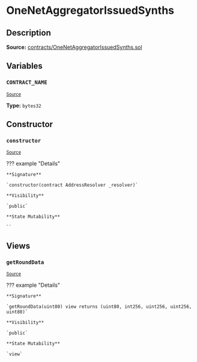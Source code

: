 # OneNetAggregatorIssuedSynths

## Description

**Source:** [contracts/OneNetAggregatorIssuedSynths.sol](https://github.com/Synthetixio/synthetix/tree/v2.93.1/contracts/OneNetAggregatorIssuedSynths.sol)

## Variables

### `CONTRACT_NAME`

<sub>[Source](https://github.com/Synthetixio/synthetix/tree/v2.93.1/contracts/OneNetAggregatorIssuedSynths.sol#L6)</sub>

**Type:** `bytes32`

## Constructor

### `constructor`

<sub>[Source](https://github.com/Synthetixio/synthetix/tree/v2.93.1/contracts/OneNetAggregatorIssuedSynths.sol#L8)</sub>

??? example "Details"

    **Signature**

    `constructor(contract AddressResolver _resolver)`

    **Visibility**

    `public`

    **State Mutability**

    ``

## Views

### `getRoundData`

<sub>[Source](https://github.com/Synthetixio/synthetix/tree/v2.93.1/contracts/OneNetAggregatorIssuedSynths.sol#L10)</sub>

??? example "Details"

    **Signature**

    `getRoundData(uint80) view returns (uint80, int256, uint256, uint256, uint80)`

    **Visibility**

    `public`

    **State Mutability**

    `view`

